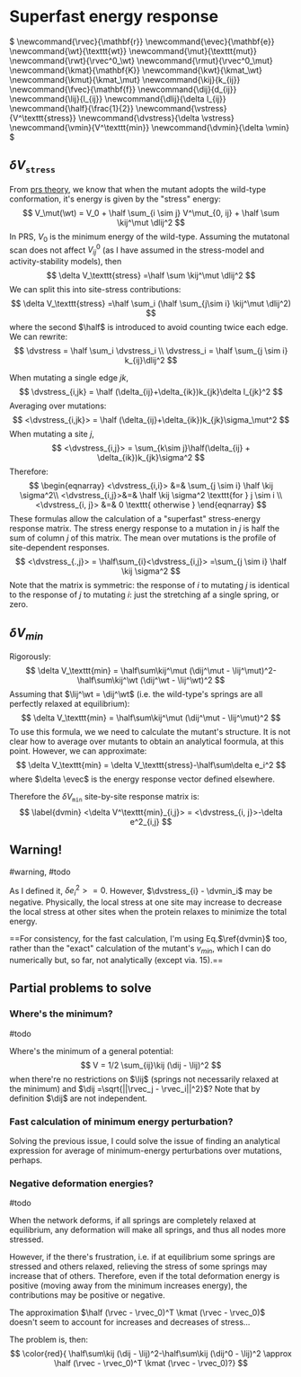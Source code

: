 # Superfast energy response

$
\newcommand{\rvec}{\mathbf{r}}
\newcommand{\evec}{\mathbf{e}}
\newcommand{\wt}{\texttt{wt}}
\newcommand{\mut}{\texttt{mut}}
\newcommand{\rwt}{\rvec^0_\wt}
\newcommand{\rmut}{\rvec^0_\mut}
\newcommand{\kmat}{\mathbf{K}}
\newcommand{\kwt}{\kmat_\wt}
\newcommand{\kmut}{\kmat_\mut}
\newcommand{\kij}{k_{ij}}
\newcommand{\fvec}{\mathbf{f}}
\newcommand{\dij}{d_{ij}}
\newcommand{\lij}{l_{ij}}
\newcommand{\dlij}{\delta l_{ij}}
\newcommand{\half}{\frac{1}{2}}
\newcommand{\vstress}{V^\texttt{stress}}
\newcommand{\dvstress}{\delta \vstress}
\newcommand{\vmin}{V^\texttt{min}}
\newcommand{\dvmin}{\delta \vmin}
$

##  $\delta V_\texttt{stress}$

From [prs theory](prs_theory.md), we know that when the mutant adopts the wild-type conformation, it's energy is given by the "stress" energy:
$$
V_\mut(\wt) = V_0 + \half \sum_{i \sim j} V^\mut_{0, ij} + \half \sum \kij^\mut \dlij^2
$$
In PRS, $V_0$ is the minimum energy of the wild-type. Assuming the mutatonal scan does not affect $V^0_{ij}$ (as I have assumed in the stress-model and activity-stability models), then
$$
\delta V_\texttt{stress} =\half \sum \kij^\mut \dlij^2
$$
We can split this into site-stress contributions:
$$
\delta V_\texttt{stress} =\half \sum_i (\half \sum_{j\sim i} \kij^\mut \dlij^2)
$$
where the second $\half$ is introduced to avoid counting twice each edge. We can rewrite:
$$
\dvstress = \half \sum_i \dvstress_i \\
\dvstress_i = \half \sum_{j \sim i} k_{ij}\dlij^2
$$

When mutating a single edge $jk$, 
$$
\dvstress_{i,jk} = \half (\delta_{ij}+\delta_{ik})k_{jk}\delta l_{jk}^2
$$
Averaging over mutations:
$$
<\dvstress_{i,jk}> = \half (\delta_{ij}+\delta_{ik})k_{jk}\sigma_\mut^2
$$
When mutating a site $j$, 
$$
<\dvstress_{i,j}> = \sum_{k\sim j}\half(\delta_{ij} + \delta_{ik})k_{jk}\sigma^2
$$
Therefore:
$$
\begin{eqnarray}
<\dvstress_{i,i}> &=& \sum_{j \sim i} \half \kij \sigma^2\\
<\dvstress_{i,j}>&=& \half \kij \sigma^2 \texttt{for } j \sim i \\
<\dvstress_{i, j}> &=& 0 \texttt{ otherwise }
\end{eqnarray}
$$
These formulas allow the calculation of a "superfast" stress-energy response matrix. The stress energy response to a mutation in $j$ is half the sum of column $j$ of this matrix. The mean over mutations is the profile of site-dependent responses. 
$$
<\dvstress_{.,j}> = \half\sum_{i}<\dvstress_{i,j}> =\sum_{j \sim i} \half \kij \sigma^2
$$
Note that the matrix is symmetric: the response of $i$ to mutating $j$ is identical to the response of $j$ to mutating $i$: just the stretching af a single spring, or zero.

## $\delta V_{min}$

Rigorously:
$$
\delta V_\texttt{min} = \half\sum\kij^\mut (\dij^\mut - \lij^\mut)^2-\half\sum\kij^\wt (\dij^\wt - \lij^\wt)^2
$$
Assuming that $\lij^\wt = \dij^\wt$ (i.e. the wild-type's springs are all perfectly relaxed at equilibrium):
$$
\delta V_\texttt{min} = \half\sum\kij^\mut (\dij^\mut - \lij^\mut)^2
$$
To use this formula, we we need to calculate the mutant's structure. It is not clear how to average over mutants to obtain an analytical foormula, at this point. However, we can approximate:
$$
\delta V_\texttt{min} = \delta V_\texttt{stress}-\half\sum\delta e_i^2
$$
where $\delta \evec$ is the energy response vector defined elsewhere.

Therefore the $\delta V_\texttt{min}$ site-by-site response matrix is:
$$
\label{dvmin}
<\delta V^\texttt{min}_{i,j}> = <\dvstress_{i, j}>-\delta e^2_{i,j}
$$

## Warning!

 #warning, #todo

 As I defined it, $\delta e^2_i >= 0$. However, $\dvstress_{i} - \dvmin_i$ may be negative. Physically, the local stress at one site may increase to decrease the local stress at other sites when the protein relaxes to minimize the total energy. 

==For consistency, for the fast calculation, I'm using Eq.$\ref{dvmin}$ too, rather than the "exact" calculation of the mutant's $v_{min}$, which I can do numerically but, so far, not analytically (except via. 15).==

## Partial problems to solve

### Where's the minimum? 

#todo

Where's the minimum of a general potential:
$$
V = 1/2 \sum_{ij}\kij (\dij - \lij)^2
$$
when there're no restrictions on $\lij$ (springs not necessarily relaxed at the minimum) and $\dij =\sqrt{||\rvec_j - \rvec_i||^2}$? Note that by definition $\dij$ are not independent. 



### Fast calculation of minimum energy perturbation?

Solving the previous issue, I could solve the issue of finding an analytical expression for average of minimum-energy perturbations over mutations, perhaps. 

### Negative deformation energies?

#todo

When the network deforms, if all springs are completely relaxed at equilibrium, any deformation will make all springs, and thus all nodes more stressed.



However, if the there's frustration, i.e. if at equilibrium some springs are stressed and others relaxed, relieving the stress of some springs may increase that of others. Therefore, even if the total deformation energy is positive (moving away from the minimum increases energy), the contributions may be positive or negative.



The approximation $\half (\rvec - \rvec_0)^T \kmat (\rvec - \rvec_0)$ doesn't seem to account for increases and decreases of stress... 



The problem is, then:
$$
\color{red}{
\half\sum\kij (\dij - \lij)^2-\half\sum\kij (\dij^0 - \lij)^2 \approx \half (\rvec - \rvec_0)^T \kmat (\rvec - \rvec_0)?}
$$








